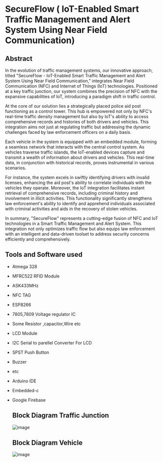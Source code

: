 # SecureFlow ( IoT-Enabled Smart Traffic Management and Alert System Using Near Field Communication)

## Abstract
In the evolution of traffic management systems, our innovative approach, titled "SecureFlow - IoT-Enabled Smart Traffic Management and Alert System Using Near Field Communication," integrates Near Field Communication (NFC) and Internet of Things (IoT) technologies. Positioned at a key traffic junction, our system combines the precision of NFC with the expansive capabilities of IoT, introducing a paradigm shift in traffic control.

At the core of our solution lies a strategically placed police aid post functioning as a control tower. This hub is empowered not only by NFC's real-time traffic density management but also by IoT's ability to access comprehensive records and histories of both drivers and vehicles. This integration aims not just at regulating traffic but addressing the dynamic challenges faced by law enforcement officers on a daily basis.

Each vehicle in the system is equipped with an embedded module, forming a seamless network that interacts with the central control system. As vehicles traverse traffic islands, the IoT-enabled devices capture and transmit a wealth of information about drivers and vehicles. This real-time data, in conjunction with historical records, proves instrumental in various scenarios.

For instance, the system excels in swiftly identifying drivers with invalid licenses, enhancing the aid post's ability to correlate individuals with the vehicles they operate. Moreover, the IoT integration facilitates instant retrieval of comprehensive records, including criminal history and involvement in illicit activities. This functionality significantly strengthens law enforcement's ability to identify and apprehend individuals associated with criminal activities and aids in the recovery of stolen vehicles.

In summary, "SecureFlow" represents a cutting-edge fusion of NFC and IoT technologies in a Smart Traffic Management and Alert System. This integration not only optimizes traffic flow but also equips law enforcement with an intelligent and data-driven toolset to address security concerns efficiently and comprehensively.

## Tools and Software used
- Atmega 328
- MFRC522 RFID Module
- ASK433MHz
- NFC TAG
- ESP8266
- 7805,7809 Voltage regulator IC
- Some Resistor ,capacitor,Wire etc
- LCD Module
- I2C Serial to parellel Converter For LCD
- SPST Push Button
- Buzzer
- etc
- Arduino IDE
- Embedded-c
- Google Firebase

  ## Block Diagram Traffic Junction

  ![image](https://github.com/HoNtErBoT/00_Embedded_Project_Abstract/assets/109785046/d5d81294-7085-46f6-8926-5efd7710d59c)

   ## Block Diagram Vehicle

  ![image](https://github.com/HoNtErBoT/00_Embedded_Project_Abstract/assets/109785046/f8b4021b-11cc-43a0-b53d-cc94b5c13137)


